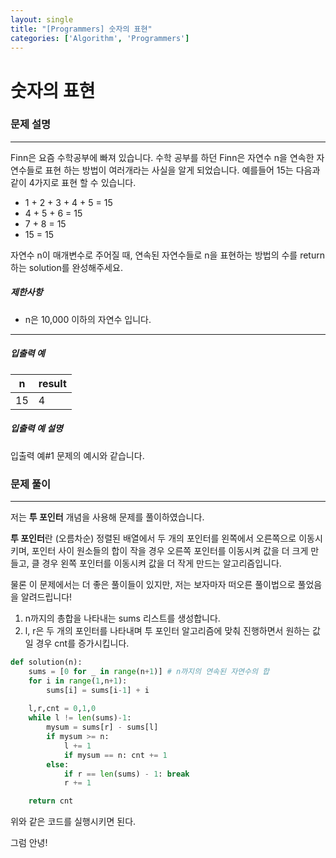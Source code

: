 ```yaml
---
layout: single
title: "[Programmers] 숫자의 표현"
categories: ['Algorithm', 'Programmers']
---
```


# 숫자의 표현

### 문제 설명

---

Finn은 요즘 수학공부에 빠져 있습니다. 수학 공부를 하던 Finn은 자연수 n을 연속한 자연수들로 표현 하는 방법이 여러개라는 사실을 알게 되었습니다. 예를들어 15는 다음과 같이 4가지로 표현 할 수 있습니다.

- 1 + 2 + 3 + 4 + 5 = 15
- 4 + 5 + 6 = 15
- 7 + 8 = 15
- 15 = 15

자연수 n이 매개변수로 주어질 때, 연속된 자연수들로 n을 표현하는 방법의 수를 return하는 solution를 완성해주세요.

##### 제한사항

- n은 10,000 이하의 자연수 입니다.

------

##### 입출력 예

| n    | result |
| ---- | ------ |
| 15   | 4      |

##### 입출력 예 설명

입출력 예#1
문제의 예시와 같습니다.



### 문제 풀이

---

저는 **투 포인터** 개념을 사용해 문제를 풀이하였습니다. 

**투 포인터**란 (오름차순) 정렬된 배열에서 두 개의 포인터를 왼쪽에서 오른쪽으로 이동시키며, 포인터 사이 원소들의 합이 작을 경우 오른쪽 포인터를 이동시켜 값을 더 크게 만들고, 클 경우 왼쪽 포인터를 이동시켜 값을 더 작게 만드는 알고리즘입니다. 

물론 이 문제에서는 더 좋은 풀이들이 있지만, 저는 보자마자 떠오른 풀이법으로 풀었음을 알려드립니다!

1. n까지의 총합을 나타내는 sums 리스트를 생성합니다. 
2. l, r은 두 개의 포인터를 나타내며 투 포인터 알고리즘에 맞춰 진행하면서 원하는 값일 경우 cnt를 증가시킵니다. 

```python
def solution(n):
    sums = [0 for _ in range(n+1)] # n까지의 연속된 자연수의 합
    for i in range(1,n+1):
        sums[i] = sums[i-1] + i
        
    l,r,cnt = 0,1,0
    while l != len(sums)-1:
        mysum = sums[r] - sums[l]
        if mysum >= n:
            l += 1
            if mysum == n: cnt += 1
        else:
            if r == len(sums) - 1: break
            r += 1

    return cnt
```

위와 같은 코드를 실행시키면 된다. 



그럼 안녕!
